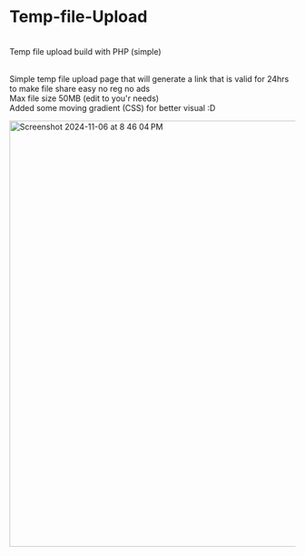 # Temp-file-Upload
<br> Temp file upload build with PHP (simple)

<br>Simple temp file upload page that will generate a link that is valid for 24hrs to make file share easy no reg no ads
<br>Max file size 50MB (edit to you'r needs)
<br>Added some moving gradient (CSS) for better visual :D


<img width="749" alt="Screenshot 2024-11-06 at 8 46 04 PM" src="https://github.com/user-attachments/assets/8d89d110-0574-46e8-aaaa-7eac62497eef">
